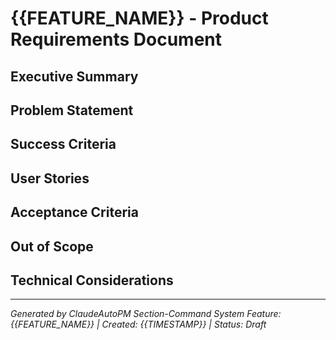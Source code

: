 # {{FEATURE_NAME}} - Product Requirements Document

## Executive Summary
<!-- AI-guided section: High-level overview of the feature and its business value -->

## Problem Statement
<!-- AI-guided section: Core user/business problem this feature solves -->

## Success Criteria
<!-- AI-guided section: Measurable outcomes that define success -->

## User Stories
<!-- AI-guided section: As a... I want... So that... format -->

## Acceptance Criteria
<!-- AI-guided section: Testable requirements for implementation -->

## Out of Scope
<!-- AI-guided section: What we're NOT building in this iteration -->

## Technical Considerations
<!-- Optional section: High-level technical notes and constraints -->

---
*Generated by ClaudeAutoPM Section-Command System*
*Feature: {{FEATURE_NAME}} | Created: {{TIMESTAMP}} | Status: Draft*